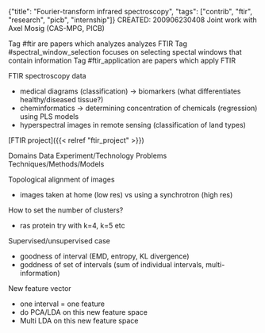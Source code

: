 {"title": "Fourier-transform infrared spectroscopy", "tags": ["contrib", "ftir", "research", "picb", "internship"]}
CREATED: 200906230408
Joint work with Axel Mosig (CAS-MPG, PICB)

Tag #ftir are papers which analyzes analyzes FTIR
Tag #spectral_window_selection focuses on selecting spectal windows that contain information
Tag #ftir_application are papers which apply FTIR

FTIR spectroscopy data
 * medical diagrams (classification) -> biomarkers (what differentiates healthy/diseased tissue?)
 * cheminformatics -> determining concentration of chemicals (regression) using PLS models
 * hyperspectral images in remote sensing (classification of land types)

[FTIR project]({{< relref "ftir_project" >}})

Domains
Data
Experiment/Technology
Problems
Techniques/Methods/Models

Topological alignment of images
 * images taken at home (low res) vs using a synchrotron (high res)

How to set the number of clusters?
 * ras protein try with k=4, k=5 etc

Supervised/unsupervised case
 * goodness of interval (EMD, entropy, KL divergence)
 * goddness of set of intervals (sum of individual intervals, multi-information)

New feature vector
 * one interval = one feature
 * do PCA/LDA on this new feature space
 * Multi LDA on this new feature space
